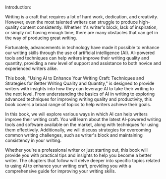 Introduction:

Writing is a craft that requires a lot of hard work, dedication, and creativity. However, even the most talented writers can struggle to produce high-quality content consistently. Whether it's writer's block, lack of inspiration, or simply not having enough time, there are many obstacles that can get in the way of producing great writing.

Fortunately, advancements in technology have made it possible to enhance our writing skills through the use of artificial intelligence (AI). AI-powered tools and techniques can help writers improve their writing quality and quantity, providing a new level of support and assistance to both novice and experienced writers alike.

This book, "Using AI to Enhance Your Writing Craft: Techniques and Strategies for Better Writing Quality and Quantity," is designed to provide writers with insights into how they can leverage AI to take their writing to the next level. From understanding the basics of AI in writing to exploring advanced techniques for improving writing quality and productivity, this book covers a broad range of topics to help writers achieve their goals.

In this book, we will explore various ways in which AI can help writers improve their writing craft. You will learn about the latest AI-powered writing tools and software available on the market, along with techniques for using them effectively. Additionally, we will discuss strategies for overcoming common writing challenges, such as writer's block and maintaining consistency in your writing.

Whether you're a professional writer or just starting out, this book will provide you with practical tips and insights to help you become a better writer. The chapters that follow will delve deeper into specific topics related to using AI to enhance your writing craft, providing you with a comprehensive guide for improving your writing skills.
